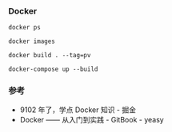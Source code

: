 ### Docker

```
docker ps

docker images

docker build . --tag=pv

docker-compose up --build
```

### 参考

* 9102 年了，学点 Docker 知识 - 掘金
* Docker —— 从入门到实践 - GitBook - yeasy